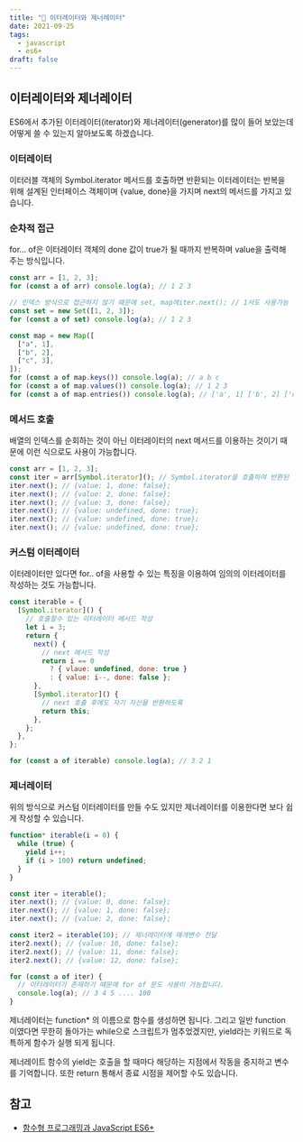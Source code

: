 ```yaml
---
title: "🧠️ 이터레이터와 제너레이터"
date: 2021-09-25
tags:
  - javascript
  - es6+
draft: false
---
```


## 이터레이터와 제너레이터

ES6에서 추가된 이터레이터(iterator)와 제너레이터(generator)를 많이 들어 보았는데 어떻게 쓸 수 있는지 알아보도록 하겠습니다.

### 이터레이터

이터러블 객체의 Symbol.iterator 메서드를 호출하면 반환되는 이터레이터는 반복을 위해 설계된 인터페이스 객체이며 {value, done}을 가지며 next의 메서드를 가지고 있습니다.

### 순차적 접근

for... of은 이터레이터 객체의 done 값이 true가 될 때까지 반복하며 value을 출력해 주는 방식입니다.

```jsx
const arr = [1, 2, 3];
for (const a of arr) console.log(a); // 1 2 3

// 인덱스 방식으로 접근하지 않기 때문에 set, map에iter.next(); // 1서도 사용가능
const set = new Set([1, 2, 3]);
for (const a of set) console.log(a); // 1 2 3

const map = new Map([
  ["a", 1],
  ["b", 2],
  ["c", 3],
]);
for (const a of map.keys()) console.log(a); // a b c
for (const a of map.values()) console.log(a); // 1 2 3
for (const a of map.entries()) console.log(a); // ['a', 1] ['b', 2] ['c', 3]
```

### 메서드 호출

배열의 인덱스를 순회하는 것이 아닌 이터레이터의 next 메서드를 이용하는 것이기 때문에 이런 식으로도 사용이 가능합니다.

```jsx
const arr = [1, 2, 3];
const iter = arr[Symbol.iterator](); // Symbol.iterator을 호출하여 반환된 이터레이터를 할당
iter.next(); // {value: 1, done: false};
iter.next(); // {value: 2, done: false};
iter.next(); // {value: 3, done: false};
iter.next(); // {value: undefined, done: true};
iter.next(); // {value: undefined, done: true};
iter.next(); // {value: undefined, done: true};
```

### 커스텀 이터레이터

이터레이터만 있다면 for.. of을 사용할 수 있는 특징을 이용하여 임의의 이터레이터를 작성하는 것도 가능합니다.

```jsx
const iterable = {
  [Symbol.iterator]() {
    // 호출할수 있는 이터레이터 메서드 작성
    let i = 3;
    return {
      next() {
        // next 메서드 작성
        return i == 0
          ? { vlaue: undefined, done: true }
          : { value: i--, done: false };
      },
      [Symbol.iterator]() {
        // next 호출 후에도 자기 자신을 반환하도록
        return this;
      },
    };
  },
};

for (const a of iterable) console.log(a); // 3 2 1
```

### 제너레이터

위의 방식으로 커스텀 이터레이터를 만들 수도 있지만 제너레이터를 이용한다면 보다 쉽게 작성할 수 있습니다.

```jsx
function* iterable(i = 0) {
  while (true) {
    yield i++;
    if (i > 100) return undefined;
  }
}

const iter = iterable();
iter.next(); // {value: 0, done: false};
iter.next(); // {value: 1, done: false};
iter.next(); // {value: 2, done: false};

const iter2 = iterable(10); // 제너레이터에 매개변수 전달
iter2.next(); // {value: 10, done: false};
iter2.next(); // {value: 11, done: false};
iter2.next(); // {value: 12, done: false};

for (const a of iter) {
  // 이터레이터가 존재하기 때문에 for of 문도 사용이 가능합니다.
  console.log(a); // 3 4 5 .... 100
}
```

제너레이터는 function\* 의 이름으로 함수를 생성하면 됩니다. 그리고 일반 function 이였다면 무한히 돌아가는 while으로 스크립트가 멈추었겠지만, yield라는 키워드로 독특하게 함수가 실행 되게 됩니다.

제너레이트 함수의 yield는 호출을 할 때마다 해당하는 지점에서 작동을 중지하고 변수를 기억합니다. 또한 return 통해서 종료 시점을 제어할 수도 있습니다.

## 참고

- [함수형 프로그래밍과 JavaScript ES6+](https://www.inflearn.com/course/functional-es6)
